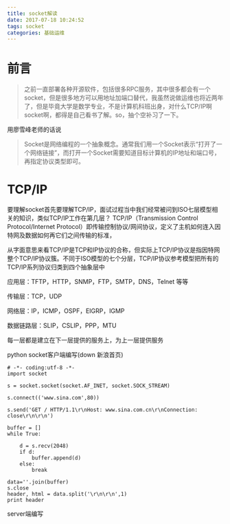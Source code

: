 ```yaml
---
title: socket解读
date: 2017-07-18 10:24:52
tags: socket
categories: 基础运维
---
```


# 前言
> 之前一直部署各种开源软件，包括很多RPC服务，其中很多都会有一个socket，但是很多地方可以用地址加端口替代，我虽然说做运维也将近两年了，但是毕竟大学是数学专业，不是计算机科班出身，对什么TCP/IP啊socket啊，都得是自己看书了解。so，抽个空补习了一下。

用廖雪峰老师的话说
> Socket是网络编程的一个抽象概念。通常我们用一个Socket表示“打开了一个网络链接”，而打开一个Socket需要知道目标计算机的IP地址和端口号，再指定协议类型即可。

# TCP/IP
要理解socket首先要理解TCP/IP，面试过程当中我们经常被问到ISO七层模型相关的知识，类似TCP/IP工作在第几层？
TCP/IP（Transmission Control Protocol/Internet Protocol）即传输控制协议/网间协议，定义了主机如何连入因特网及数据如何再它们之间传输的标准，

从字面意思来看TCP/IP是TCP和IP协议的合称，但实际上TCP/IP协议是指因特网整个TCP/IP协议簇。不同于ISO模型的七个分层，TCP/IP协议参考模型把所有的TCP/IP系列协议归类到四个抽象层中

应用层：TFTP，HTTP，SNMP，FTP，SMTP，DNS，Telnet 等等

传输层：TCP，UDP

网络层：IP，ICMP，OSPF，EIGRP，IGMP

数据链路层：SLIP，CSLIP，PPP，MTU

每一层都是建立在下一层提供的服务上，为上一层提供服务



python socket客户端编写(down 新浪首页)
```
# -*- coding:utf-8 -*-
import socket

s = socket.socket(socket.AF_INET, socket.SOCK_STREAM)

s.connect(('www.sina.com',80))

s.send('GET / HTTP/1.1\r\nHost: www.sina.com.cn\r\nConnection: close\r\n\r\n')

buffer = []
while True:

    d = s.recv(2048)
    if d:
        buffer.append(d)
    else:
        break

data=''.join(buffer)
s.close
header, html = data.split('\r\n\r\n',1)
print header
```

server端编写
